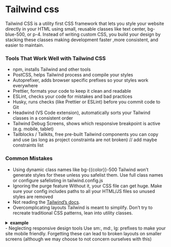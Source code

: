 # Tailwind css
Tailwind CSS is a utility first CSS framework that lets you style your website directly in your HTML using small,
reusable classes like text center, bg-blue-500, or p-4. Instead of writing custom CSS, you build your design by stacking these classes
making development faster ,more consistent, and easier to maintain.

### Tools That Work Well with Tailwind CSS

- npm, installs Tailwind and other tools
- PostCSS, helps Tailwind process and compile your styles
- Autoprefixer, adds browser specific prefixes so your styles work everywhere
- Prettier, formats your code to keep it clean and readable
- ESLint, checks your code for mistakes and bad practices
- Husky, runs checks (like Prettier or ESLint) before you commit code to Git
- Headwind (VS Code extension), automatically sorts your Tailwind classes in a consistent order
- Tailwind Debug Screens, shows which responsive breakpoint is active (e.g. mobile, tablet)
- Tailblocks / Tailkits, free pre-built Tailwind components you can copy and use (as long as project constrainta are not broken) // add maybe constraints list 

### Common Mistakes
- Using dynamic class names like bg-{{color}}-500 Tailwind won’t generate styles for these unless you safelist them. Use full class names or configure safelisting in tailwind.config.js
- Ignoring the purge feature Without it, your CSS file can get huge. Make sure your config includes paths to all your HTML/JS files so unused styles are removed
- Not reading the [Tailwind’s docs](https://v2.tailwindcss.com/docs).
- Overcomplicating layouts Tailwind is meant to simplify. Don’t try to recreate traditional CSS patterns, lean into utility classes.
<details>
  <summary><strong> example </summary></strong>
    
```css
    #instead of creating custom classes like
    .card {
  padding: 1rem;
  background-color: blue;
  text-align: center;
}
#then applying like this
<div class="card">Hello</div>

#tailwind allows us to do this instead 
<div class="p-4 bg-blue-500 text-center">Hello</div>

```
    
  </details>
- Neglecting responsive design tools Use sm:, md:, lg: prefixes to make your site mobile friendly. Forgetting these can lead to broken layouts on smaller screens (although we may choose to not concern ourselves with this)
